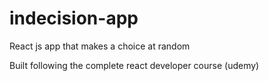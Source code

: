 # indecision-app

React js app that makes a choice at random

Built following the complete react developer course (udemy)
